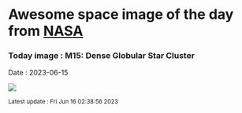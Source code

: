 
# Awesome space image of the day from [NASA](https://api.nasa.gov/)

### Today image : M15: Dense Globular Star Cluster
Date : 2023-06-15

![](https://apod.nasa.gov/apod/image/2306/M15-3_1024.jpg)

<small>Latest update : Fri Jun 16 02:38:56 2023</small>
        